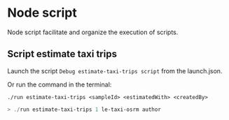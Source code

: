 # Node script

Node script facilitate and organize the execution of scripts.

## Script estimate taxi trips

Launch the script `Debug estimate-taxi-trips script` from the launch.json.

Or run the command in the terminal:

`./run estimate-taxi-trips <sampleId> <estimatedWith> <createdBy>`

```powershell
> ./run estimate-taxi-trips 1 le-taxi-osrm author
```
